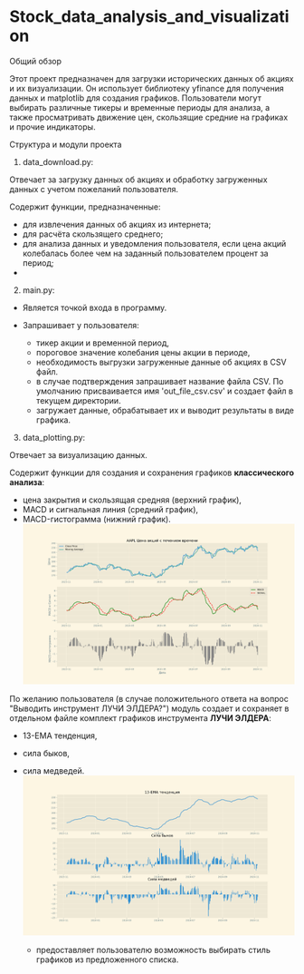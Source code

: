 # Stock_data_analysis_and_visualization
Общий обзор

Этот проект предназначен для загрузки исторических данных об акциях и их визуализации. Он использует библиотеку yfinance для получения данных и matplotlib для создания графиков. Пользователи могут выбирать различные тикеры и временные периоды для анализа, а также просматривать движение цен, скользящие средние на графиках и прочие индикаторы.



Структура и модули проекта

1. data_download.py:

Отвечает за загрузку данных об акциях и обработку загруженных данных с учетом пожеланий пользователя.

Содержит функции, предназначенные:
- для извлечения данных об акциях из интернета;
- для расчёта скользящего среднего;
- для анализа данных и уведомления пользователя, если цена акций колебалась более чем на заданный пользователем процент за период;
- 



2. main.py:

- Является точкой входа в программу.

- Запрашивает у пользователя:
  - тикер акции и временной период,
  - пороговое значение колебания цены акции в периоде, 
  - необходимость выгрузки загруженные данные об акциях в CSV файл.
  - в случае подтверждения запрашивает название файла  CSV. По умолчанию присваивается имя 'out_file_csv.csv' и создает файл в текущем директории.
  - загружает данные, обрабатывает их и выводит результаты в виде графика.



3. data_plotting.py:

Отвечает за визуализацию данных.

Содержит функции для создания и сохранения графиков **классического анализа**:
- цена закрытия и скользящая средняя (верхний график),
- MACD и сигнальная линия (средний график),
- MACD-гистограмма (нижний график).  
 ![Семейство графиков](https://github.com/MikhinGB/Stock_data_analysis_and_visualization/blob/main/AAPL_1y_stock_price_chart.png) 
 
 По желанию пользователя (в случае положительного ответа на вопрос "Выводить инструмент ЛУЧИ ЭЛДЕРА?") модуль создает и сохраняет в отдельном файле комплект графиков инструмента **ЛУЧИ ЭЛДЕРА**:
 - 13-EMA тенденция,
 - сила быков,
 - сила медведей.
    ![Семейство графиков 2](https://github.com/MikhinGB/Stock_data_analysis_and_visualization/blob/main/AAPL_1y_elders_rays.png)
 
  
   - предоставляет пользователю возможность выбирать стиль графиков из предложенного списка.

